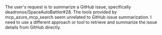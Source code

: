 The user's request is to summarize a GitHub issue, specifically deadronos/SpaceAutoBattler#28. The tools provided by mcp_azure_mcp_search seem unrelated to GitHub issue summarization. I need to use a different approach or tool to retrieve and summarize the issue details from GitHub directly.